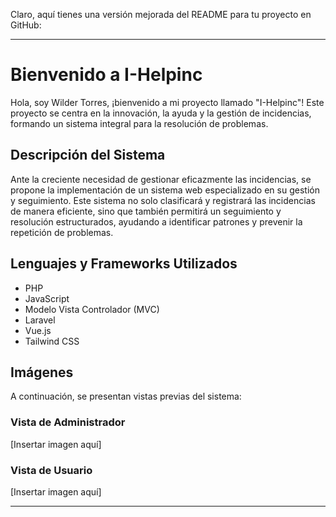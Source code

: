 Claro, aquí tienes una versión mejorada del README para tu proyecto en GitHub:

---

# Bienvenido a I-Helpinc

Hola, soy Wilder Torres, ¡bienvenido a mi proyecto llamado "I-Helpinc"! Este proyecto se centra en la innovación, la ayuda y la gestión de incidencias, formando un sistema integral para la resolución de problemas.

## Descripción del Sistema

Ante la creciente necesidad de gestionar eficazmente las incidencias, se propone la implementación de un sistema web especializado en su gestión y seguimiento. Este sistema no solo clasificará y registrará las incidencias de manera eficiente, sino que también permitirá un seguimiento y resolución estructurados, ayudando a identificar patrones y prevenir la repetición de problemas.

## Lenguajes y Frameworks Utilizados

- PHP
- JavaScript
- Modelo Vista Controlador (MVC)
- Laravel
- Vue.js
- Tailwind CSS

## Imágenes

A continuación, se presentan vistas previas del sistema:

### Vista de Administrador

[Insertar imagen aquí]

### Vista de Usuario

[Insertar imagen aquí]

---
